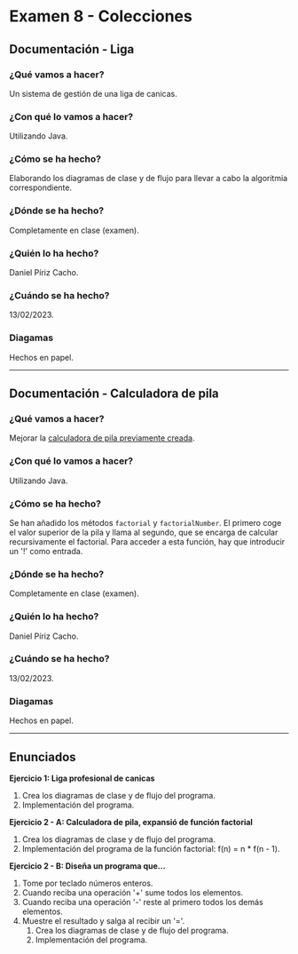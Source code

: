 # Examen 8 - Colecciones

## Documentación - Liga

### ¿Qué vamos a hacer?

Un sistema de gestión de una liga de canicas.

### ¿Con qué lo vamos a hacer?

Utilizando Java.

### ¿Cómo se ha hecho?

Elaborando los diagramas de clase y de flujo para llevar a cabo la algoritmia correspondiente.

### ¿Dónde se ha hecho?

Completamente en clase (examen).

### ¿Quién lo ha hecho?

Daniel Píriz Cacho.

### ¿Cuándo se ha hecho?

13/02/2023.

### Diagamas

Hechos en papel.

---

## Documentación - Calculadora de pila

### ¿Qué vamos a hacer?

Mejorar la [calculadora de pila previamente creada](../../Practica8.3/).

### ¿Con qué lo vamos a hacer?

Utilizando Java.

### ¿Cómo se ha hecho?

Se han añadido los métodos `factorial` y `factorialNumber`. El primero coge el valor superior de la pila y llama al segundo, que se encarga de calcular recursivamente el factorial. Para acceder a esta función, hay que introducir un '!' como entrada.

### ¿Dónde se ha hecho?

Completamente en clase (examen).

### ¿Quién lo ha hecho?

Daniel Píriz Cacho.

### ¿Cuándo se ha hecho?

13/02/2023.

### Diagamas

Hechos en papel.

---

## Enunciados

**Ejercicio 1: Liga profesional de canicas**
1. Crea los diagramas de clase y de flujo del programa.
2. Implementación del programa.

**Ejercicio 2 - A: Calculadora de pila, expansió de función factorial**
1. Crea los diagramas de clase y de flujo del programa.
2. Implementación del programa de la función factorial: f(n) = n * f(n - 1).

**Ejercicio 2 - B: Diseña un programa que...**
1. Tome por teclado números enteros.
2. Cuando reciba una operación '+' sume todos los elementos.
3. Cuando reciba una operación '-' reste al primero todos los demás elementos.
4. Muestre el resultado y salga al recibir un '='.
    1. Crea los diagramas de clase y de flujo del programa.
    2. Implementación del programa.